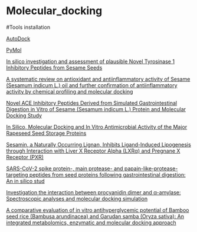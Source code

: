 # Molecular_docking

#Tools installation

[AutoDock](https://anaconda.org/bioconda/autodock-vina)

[PyMol](https://anaconda.org/schrodinger/pymol)

















[In silico investigation and assessment of plausible Novel Tyrosinase 1 Inhibitory Peptides from Sesame Seeds](https://www.sciencedirect.com/science/article/pii/S0023643821007726#fig1)

[A systematic review on antioxidant and antiinflammatory activity of Sesame (Sesamum indicum L.) oil and further confirmation of antiinflammatory activity by chemical profiling and molecular docking](https://onlinelibrary.wiley.com/doi/10.1002/ptr.6428)

[Novel ACE Inhibitory Peptides Derived from Simulated Gastrointestinal Digestion in Vitro of Sesame (Sesamum indicum L.) Protein and Molecular Docking Study](https://www.mdpi.com/1422-0067/21/3/1059)

[In Silico, Molecular Docking and In Vitro Antimicrobial Activity of the Major Rapeseed Seed Storage Proteins](https://www.frontiersin.org/articles/10.3389/fphar.2020.01340/full)

[Sesamin, a Naturally Occurring Lignan, Inhibits Ligand-Induced Lipogenesis through Interaction with Liver X Receptor Alpha (LXRα) and Pregnane X Receptor (PXR)](https://www.hindawi.com/journals/ecam/2019/9401648/)

[SARS-CoV-2 spike protein-, main protease- and papain-like-protease-targeting peptides from seed proteins following gastrointestinal digestion: An in silico stud](https://www.ncbi.nlm.nih.gov/pmc/articles/PMC7832997/)

[Investigation the interaction between procyanidin dimer and α-amylase: Spectroscopic analyses and molecular docking simulation](https://www.sciencedirect.com/science/article/pii/S0141813017351127#f0020)

[A comparative evaluation of in vitro antihyperglycemic potential of Bamboo seed rice (Bambusa arundinacea) and Garudan samba (Oryza sativa): An integrated metabolomics, enzymatic and molecular docking approach](https://www.sciencedirect.com/science/article/pii/S0733521021000412)

